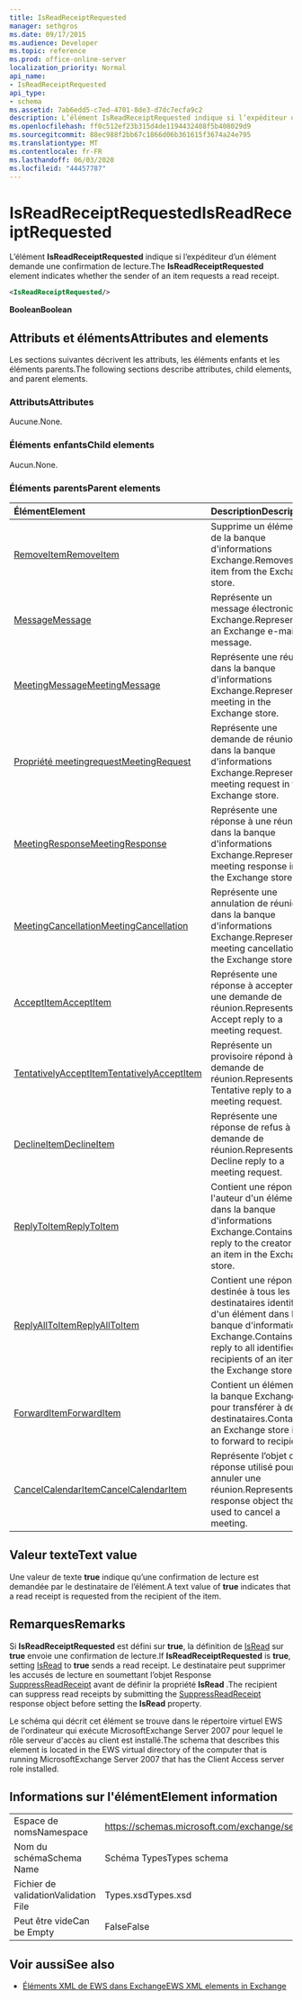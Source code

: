 ```yaml
---
title: IsReadReceiptRequested
manager: sethgros
ms.date: 09/17/2015
ms.audience: Developer
ms.topic: reference
ms.prod: office-online-server
localization_priority: Normal
api_name:
- IsReadReceiptRequested
api_type:
- schema
ms.assetid: 7ab6edd5-c7ed-4701-8de3-d7dc7ecfa9c2
description: L’élément IsReadReceiptRequested indique si l’expéditeur d’un élément demande une confirmation de lecture.
ms.openlocfilehash: ff0c512ef23b315d4de1194432408f5b408029d9
ms.sourcegitcommit: 88ec988f2bb67c1866d06b361615f3674a24e795
ms.translationtype: MT
ms.contentlocale: fr-FR
ms.lasthandoff: 06/03/2020
ms.locfileid: "44457787"
---
```

# <a name="isreadreceiptrequested"></a><span data-ttu-id="ac4d3-103">IsReadReceiptRequested</span><span class="sxs-lookup"><span data-stu-id="ac4d3-103">IsReadReceiptRequested</span></span>

<span data-ttu-id="ac4d3-104">L’élément **IsReadReceiptRequested** indique si l’expéditeur d’un élément demande une confirmation de lecture.</span><span class="sxs-lookup"><span data-stu-id="ac4d3-104">The **IsReadReceiptRequested** element indicates whether the sender of an item requests a read receipt.</span></span> 
  
```xml
<IsReadReceiptRequested/>
```

 <span data-ttu-id="ac4d3-105">**Boolean**</span><span class="sxs-lookup"><span data-stu-id="ac4d3-105">**Boolean**</span></span>
## <a name="attributes-and-elements"></a><span data-ttu-id="ac4d3-106">Attributs et éléments</span><span class="sxs-lookup"><span data-stu-id="ac4d3-106">Attributes and elements</span></span>

<span data-ttu-id="ac4d3-107">Les sections suivantes décrivent les attributs, les éléments enfants et les éléments parents.</span><span class="sxs-lookup"><span data-stu-id="ac4d3-107">The following sections describe attributes, child elements, and parent elements.</span></span>
  
### <a name="attributes"></a><span data-ttu-id="ac4d3-108">Attributs</span><span class="sxs-lookup"><span data-stu-id="ac4d3-108">Attributes</span></span>

<span data-ttu-id="ac4d3-109">Aucune.</span><span class="sxs-lookup"><span data-stu-id="ac4d3-109">None.</span></span>
  
### <a name="child-elements"></a><span data-ttu-id="ac4d3-110">Éléments enfants</span><span class="sxs-lookup"><span data-stu-id="ac4d3-110">Child elements</span></span>

<span data-ttu-id="ac4d3-111">Aucun.</span><span class="sxs-lookup"><span data-stu-id="ac4d3-111">None.</span></span>
  
### <a name="parent-elements"></a><span data-ttu-id="ac4d3-112">Éléments parents</span><span class="sxs-lookup"><span data-stu-id="ac4d3-112">Parent elements</span></span>

|<span data-ttu-id="ac4d3-113">**Élément**</span><span class="sxs-lookup"><span data-stu-id="ac4d3-113">**Element**</span></span>|<span data-ttu-id="ac4d3-114">**Description**</span><span class="sxs-lookup"><span data-stu-id="ac4d3-114">**Description**</span></span>|
|:-----|:-----|
|[<span data-ttu-id="ac4d3-115">RemoveItem</span><span class="sxs-lookup"><span data-stu-id="ac4d3-115">RemoveItem</span></span>](removeitem.md) <br/> |<span data-ttu-id="ac4d3-116">Supprime un élément de la banque d'informations Exchange.</span><span class="sxs-lookup"><span data-stu-id="ac4d3-116">Removes an item from the Exchange store.</span></span>  <br/> |
|[<span data-ttu-id="ac4d3-117">Message</span><span class="sxs-lookup"><span data-stu-id="ac4d3-117">Message</span></span>](message-ex15websvcsotherref.md) <br/> |<span data-ttu-id="ac4d3-118">Représente un message électronique Exchange.</span><span class="sxs-lookup"><span data-stu-id="ac4d3-118">Represents an Exchange e-mail message.</span></span>  <br/> |
|[<span data-ttu-id="ac4d3-119">MeetingMessage</span><span class="sxs-lookup"><span data-stu-id="ac4d3-119">MeetingMessage</span></span>](meetingmessage.md) <br/> |<span data-ttu-id="ac4d3-120">Représente une réunion dans la banque d'informations Exchange.</span><span class="sxs-lookup"><span data-stu-id="ac4d3-120">Represents a meeting in the Exchange store.</span></span>  <br/> |
|[<span data-ttu-id="ac4d3-121">Propriété meetingrequest</span><span class="sxs-lookup"><span data-stu-id="ac4d3-121">MeetingRequest</span></span>](meetingrequest.md) <br/> |<span data-ttu-id="ac4d3-122">Représente une demande de réunion dans la banque d'informations Exchange.</span><span class="sxs-lookup"><span data-stu-id="ac4d3-122">Represents a meeting request in the Exchange store.</span></span>  <br/> |
|[<span data-ttu-id="ac4d3-123">MeetingResponse</span><span class="sxs-lookup"><span data-stu-id="ac4d3-123">MeetingResponse</span></span>](meetingresponse.md) <br/> |<span data-ttu-id="ac4d3-124">Représente une réponse à une réunion dans la banque d'informations Exchange.</span><span class="sxs-lookup"><span data-stu-id="ac4d3-124">Represents a meeting response in the Exchange store.</span></span>  <br/> |
|[<span data-ttu-id="ac4d3-125">MeetingCancellation</span><span class="sxs-lookup"><span data-stu-id="ac4d3-125">MeetingCancellation</span></span>](meetingcancellation.md) <br/> |<span data-ttu-id="ac4d3-126">Représente une annulation de réunion dans la banque d'informations Exchange.</span><span class="sxs-lookup"><span data-stu-id="ac4d3-126">Represents a meeting cancellation in the Exchange store.</span></span>  <br/> |
|[<span data-ttu-id="ac4d3-127">AcceptItem</span><span class="sxs-lookup"><span data-stu-id="ac4d3-127">AcceptItem</span></span>](acceptitem.md) <br/> |<span data-ttu-id="ac4d3-128">Représente une réponse à accepter à une demande de réunion.</span><span class="sxs-lookup"><span data-stu-id="ac4d3-128">Represents an Accept reply to a meeting request.</span></span>  <br/> |
|[<span data-ttu-id="ac4d3-129">TentativelyAcceptItem</span><span class="sxs-lookup"><span data-stu-id="ac4d3-129">TentativelyAcceptItem</span></span>](tentativelyacceptitem.md) <br/> |<span data-ttu-id="ac4d3-130">Représente un provisoire répond à une demande de réunion.</span><span class="sxs-lookup"><span data-stu-id="ac4d3-130">Represents a Tentative reply to a meeting request.</span></span>  <br/> |
|[<span data-ttu-id="ac4d3-131">DeclineItem</span><span class="sxs-lookup"><span data-stu-id="ac4d3-131">DeclineItem</span></span>](declineitem.md) <br/> |<span data-ttu-id="ac4d3-132">Représente une réponse de refus à une demande de réunion.</span><span class="sxs-lookup"><span data-stu-id="ac4d3-132">Represents a Decline reply to a meeting request.</span></span>  <br/> |
|[<span data-ttu-id="ac4d3-133">ReplyToItem</span><span class="sxs-lookup"><span data-stu-id="ac4d3-133">ReplyToItem</span></span>](replytoitem.md) <br/> |<span data-ttu-id="ac4d3-134">Contient une réponse à l'auteur d'un élément dans la banque d'informations Exchange.</span><span class="sxs-lookup"><span data-stu-id="ac4d3-134">Contains a reply to the creator of an item in the Exchange store.</span></span>  <br/> |
|[<span data-ttu-id="ac4d3-135">ReplyAllToItem</span><span class="sxs-lookup"><span data-stu-id="ac4d3-135">ReplyAllToItem</span></span>](replyalltoitem.md) <br/> |<span data-ttu-id="ac4d3-136">Contient une réponse destinée à tous les destinataires identifiés d'un élément dans la banque d'informations Exchange.</span><span class="sxs-lookup"><span data-stu-id="ac4d3-136">Contains a reply to all identified recipients of an item in the Exchange store.</span></span>  <br/> |
|[<span data-ttu-id="ac4d3-137">ForwardItem</span><span class="sxs-lookup"><span data-stu-id="ac4d3-137">ForwardItem</span></span>](forwarditem.md) <br/> |<span data-ttu-id="ac4d3-138">Contient un élément de la banque Exchange pour transférer à des destinataires.</span><span class="sxs-lookup"><span data-stu-id="ac4d3-138">Contains an Exchange store item to forward to recipients.</span></span>  <br/> |
|[<span data-ttu-id="ac4d3-139">CancelCalendarItem</span><span class="sxs-lookup"><span data-stu-id="ac4d3-139">CancelCalendarItem</span></span>](cancelcalendaritem.md) <br/> |<span data-ttu-id="ac4d3-140">Représente l’objet de réponse utilisé pour annuler une réunion.</span><span class="sxs-lookup"><span data-stu-id="ac4d3-140">Represents the response object thatis used to cancel a meeting.</span></span>  <br/> |
   
## <a name="text-value"></a><span data-ttu-id="ac4d3-141">Valeur texte</span><span class="sxs-lookup"><span data-stu-id="ac4d3-141">Text value</span></span>

<span data-ttu-id="ac4d3-142">Une valeur de texte **true** indique qu’une confirmation de lecture est demandée par le destinataire de l’élément.</span><span class="sxs-lookup"><span data-stu-id="ac4d3-142">A text value of **true** indicates that a read receipt is requested from the recipient of the item.</span></span> 
  
## <a name="remarks"></a><span data-ttu-id="ac4d3-143">Remarques</span><span class="sxs-lookup"><span data-stu-id="ac4d3-143">Remarks</span></span>

<span data-ttu-id="ac4d3-144">Si **IsReadReceiptRequested** est défini sur **true**, la définition de [IsRead](isread.md) sur **true** envoie une confirmation de lecture.</span><span class="sxs-lookup"><span data-stu-id="ac4d3-144">If **IsReadReceiptRequested** is **true**, setting [IsRead](isread.md) to **true** sends a read receipt.</span></span> <span data-ttu-id="ac4d3-145">Le destinataire peut supprimer les accusés de lecture en soumettant l’objet Response [SuppressReadReceipt](suppressreadreceipt.md) avant de définir la propriété **IsRead** .</span><span class="sxs-lookup"><span data-stu-id="ac4d3-145">The recipient can suppress read receipts by submitting the [SuppressReadReceipt](suppressreadreceipt.md) response object before setting the **IsRead** property.</span></span> 
  
<span data-ttu-id="ac4d3-146">Le schéma qui décrit cet élément se trouve dans le répertoire virtuel EWS de l'ordinateur qui exécute MicrosoftExchange Server 2007 pour lequel le rôle serveur d'accès au client est installé.</span><span class="sxs-lookup"><span data-stu-id="ac4d3-146">The schema that describes this element is located in the EWS virtual directory of the computer that is running MicrosoftExchange Server 2007 that has the Client Access server role installed.</span></span>
  
## <a name="element-information"></a><span data-ttu-id="ac4d3-147">Informations sur l'élément</span><span class="sxs-lookup"><span data-stu-id="ac4d3-147">Element information</span></span>

|||
|:-----|:-----|
|<span data-ttu-id="ac4d3-148">Espace de noms</span><span class="sxs-lookup"><span data-stu-id="ac4d3-148">Namespace</span></span>  <br/> |https://schemas.microsoft.com/exchange/services/2006/types  <br/> |
|<span data-ttu-id="ac4d3-149">Nom du schéma</span><span class="sxs-lookup"><span data-stu-id="ac4d3-149">Schema Name</span></span>  <br/> |<span data-ttu-id="ac4d3-150">Schéma Types</span><span class="sxs-lookup"><span data-stu-id="ac4d3-150">Types schema</span></span>  <br/> |
|<span data-ttu-id="ac4d3-151">Fichier de validation</span><span class="sxs-lookup"><span data-stu-id="ac4d3-151">Validation File</span></span>  <br/> |<span data-ttu-id="ac4d3-152">Types.xsd</span><span class="sxs-lookup"><span data-stu-id="ac4d3-152">Types.xsd</span></span>  <br/> |
|<span data-ttu-id="ac4d3-153">Peut être vide</span><span class="sxs-lookup"><span data-stu-id="ac4d3-153">Can be Empty</span></span>  <br/> |<span data-ttu-id="ac4d3-154">False</span><span class="sxs-lookup"><span data-stu-id="ac4d3-154">False</span></span>  <br/> |
   
## <a name="see-also"></a><span data-ttu-id="ac4d3-155">Voir aussi</span><span class="sxs-lookup"><span data-stu-id="ac4d3-155">See also</span></span>



- [<span data-ttu-id="ac4d3-156">Éléments XML de EWS dans Exchange</span><span class="sxs-lookup"><span data-stu-id="ac4d3-156">EWS XML elements in Exchange</span></span>](ews-xml-elements-in-exchange.md)


